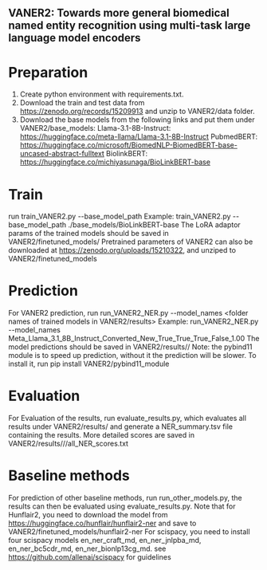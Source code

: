 ## VANER2: Towards more general biomedical named entity recognition using multi-task large language model encoders

# Preparation
1. Create python environment with requirements.txt.
2. Download the train and test data from https://zenodo.org/records/15209913 and unzip to VANER2/data folder.
3. Download the base models from the following links and put them under VANER2/base_models:
Llama-3.1-8B-Instruct: https://huggingface.co/meta-llama/Llama-3.1-8B-Instruct
PubmedBERT: https://huggingface.co/microsoft/BiomedNLP-BiomedBERT-base-uncased-abstract-fulltext
BiolinkBERT: https://huggingface.co/michiyasunaga/BioLinkBERT-base

# Train
run train_VANER2.py --base_model_path <path to the model folder>
Example: train_VANER2.py --base_model_path ./base_models/BioLinkBERT-base
The LoRA adaptor params of the trained models should be saved in VANER2/finetuned_models/<model name> 
Pretrained parameters of VANER2 can also be downloaded at https://zenodo.org/uploads/15210322, and unziped to VANER2/finetuned_models

# Prediction
For VANER2 prediction, run run_VANER2_NER.py --model_names <folder names of trained models in VANER2/results>
Example: run_VANER2_NER.py --model_names Meta_Llama_3.1_8B_Instruct_Converted_New_True_True_True_False_1.00
The model predictions should be saved in VANER2/results/<dataset folder name>/<model name>
Note: the pybind11 module is to speed up prediction, without it the prediction will be slower. To install it, run pip install VANER2/pybind11_module

# Evaluation
For Evaluation of the results, run evaluate_results.py, which evaluates all results under VANER2/results/<dataset folder name> and generate a NER_summary.tsv file containing the results.
More detailed scores are saved in VANER2/results/<dataset folder name>/<model name>/all_NER_scores.txt 

# Baseline methods
For prediction of other baseline methods, run run_other_models.py, the results can then be evaluated using evaluate_results.py.
Note that for Hunflair2, you need to download the model from https://huggingface.co/hunflair/hunflair2-ner and save to VANER2/finetuned_models/hunflair2-ner
For scispacy, you need to install four scispacy models en_ner_craft_md, en_ner_jnlpba_md, en_ner_bc5cdr_md, en_ner_bionlp13cg_md. see https://github.com/allenai/scispacy for guidelines


